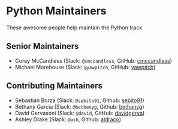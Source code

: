 # Python Maintainers

These awesome people help maintain the Python track.

## Senior Maintainers

- Corey McCandless (Slack: `@cmccandless`, GitHub: [cmccandless](https://github.com/cmccandless))
- Michael Morehouse (Slack: `@yawpitch`, GitHub: [yawpitch](https://github.com/yawpitch))

## Contributing Maintainers

- Sebastian Borza (Slack: `@sebito91`, Github: [sebito91](https://github.com/sebito91))
- Bethany Garcia (Slack: `@bethanyg`, Github: [bethanyg](https://github.com/BethanyG))
- David Gervasoni (Slack: `@david`, GitHub: [davidgerva](https://github.com/davidgerva))
- Ashley Drake (Slack: `@ash`, Github: [aldraco](https://github.com/aldraco))
